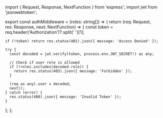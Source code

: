 import { Request, Response, NextFunction } from 'express';
import jwt from 'jsonwebtoken';

export const authMiddleware = (roles: string[]) => {
  return (req: Request, res: Response, next: NextFunction) => {
    const token = req.header('Authorization')?.split(' ')[1];

    if (!token) return res.status(401).json({ message: 'Access Denied' });

    try {
      const decoded = jwt.verify(token, process.env.JWT_SECRET!) as any;
      
      // Check if user role is allowed
      if (!roles.includes(decoded.role)) {
        return res.status(403).json({ message: 'Forbidden' });
      }

      (req as any).user = decoded;
      next();
    } catch (error) {
      res.status(400).json({ message: 'Invalid Token' });
    }
  };
};
